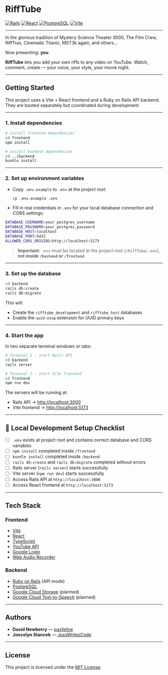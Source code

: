 # RiffTube

[![Rails](https://img.shields.io/badge/Rails-7.0-red?logo=rubyonrails)](https://rubyonrails.org/)
[![React](https://img.shields.io/badge/React-18-61DAFB?logo=react)](https://reactjs.org/)
[![PostgreSQL](https://img.shields.io/badge/PostgreSQL-15-336791?logo=postgresql)](https://www.postgresql.org/)
[![Vite](https://img.shields.io/badge/Vite-4.0-646CFF?logo=vite)](https://vitejs.dev/)

---

In the glorious tradition of Mystery Science Theater 3000, The Film Crew, RiffTrax, Cinematic Titanic, MST3k again, and others...

Now presenting: **you**.

**RiffTube** lets you add your own riffs to any video on YouTube. Watch, comment, create — your voice, your style, your movie night.

---

## Getting Started

This project uses a Vite + React frontend and a Ruby on Rails API backend. They are booted separately but coordinated during development.

---

### 1. Install dependencies

```bash
# install frontend dependencies
cd frontend
npm install

# install backend dependencies
cd ../backend
bundle install
```

---

### 2. Set up environment variables

- Copy `.env.example` to `.env` at the project root:
  ```bash
  cp .env.example .env
  ```
- Fill in real credentials in `.env` for your local database connection and CORS settings:

```bash
DATABASE_USERNAME=your_postgres_username
DATABASE_PASSWORD=your_postgres_password
DATABASE_HOST=localhost
DATABASE_PORT=5432
ALLOWED_CORS_ORIGINS=http://localhost:5173
```

> **Important:** `.env` must be located at the project root (`/RiffTube/.env`), **not inside `/backend` or `/frontend`**.

---

### 3. Set up the database

```bash
cd backend
rails db:create
rails db:migrate
```

This will:

- Create the `rifftube_development` and `rifftube_test` databases
- Enable the `uuid-ossp` extension for UUID primary keys

---

### 4. Start the app

In two separate terminal windows or tabs:

```bash
# Terminal 1 - start Rails API
cd backend
rails server
```

```bash
# Terminal 2 - start Vite frontend
cd frontend
npm run dev
```

The servers will be running at:

- Rails API → [http://localhost:3000](http://localhost:3000)
- Vite frontend → [http://localhost:5173](http://localhost:5173)

---

## 🧹 Local Development Setup Checklist

- [ ] `.env` exists at project root and contains correct database and CORS variables
- [ ] `npm install` completed inside `/frontend`
- [ ] `bundle install` completed inside `/backend`
- [ ] `rails db:create` and `rails db:migrate` completed without errors
- [ ] Rails server (`rails server`) starts successfully
- [ ] Vite server (`npm run dev`) starts successfully
- [ ] Access Rails API at `http://localhost:3000`
- [ ] Access React frontend at `http://localhost:5173`

---

## Tech Stack

### Frontend

- [Vite](https://vitejs.dev/)
- [React](https://reactjs.org/)
- [TypeScript](https://www.typescriptlang.org/)
- [YouTube API](https://developers.google.com/youtube/v3)
- [Google Login](https://developers.google.com/identity)
- [Web Audio Recorder](https://github.com/higuma/web-audio-recorder-js)

### Backend

- [Ruby on Rails](https://rubyonrails.org/) (API mode)
- [PostgreSQL](https://www.postgresql.org/)
- [Google Cloud Storage](https://cloud.google.com/storage) (planned)
- [Google Cloud Text-to-Speech](https://cloud.google.com/text-to-speech) (planned)

---

## Authors

- **David Newberry** — [paxfeline](https://github.com/paxfeline)
- **Joscelyn Stancek** — [JossWritesCode](https://github.com/JossWritesCode)

---

## License

This project is licensed under the [MIT License](LICENSE).
